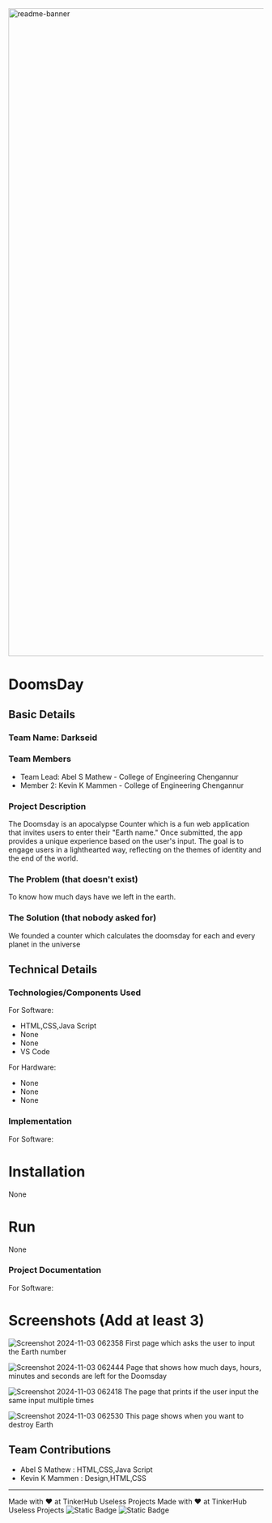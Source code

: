 <img width="1280" alt="readme-banner" src="https://github.com/user-attachments/assets/35332e92-44cb-425b-9dff-27bcf1023c6c">

# DoomsDay 

## Basic Details

### Team Name: Darkseid

### Team Members
- Team Lead: Abel S Mathew - College of Engineering Chengannur
- Member 2: Kevin K Mammen - College of Engineering Chengannur

### Project Description
The Doomsday is an apocalypse Counter which is a fun web application that invites users to enter their "Earth name." Once submitted, the app provides a unique experience based on the user's input. The goal is to engage users in a lighthearted way, reflecting on the themes of identity and the end of the world.

### The Problem (that doesn't exist)
To know how much days have we left in the earth.

### The Solution (that nobody asked for)
We founded a counter which calculates the doomsday for each and every planet in the universe

## Technical Details
### Technologies/Components Used
For Software:
- HTML,CSS,Java Script
- None
- None
- VS Code

For Hardware:
- None
- None
- None

### Implementation
For Software:

# Installation
None

# Run
None

### Project Documentation
For Software:

# Screenshots (Add at least 3)

![Screenshot 2024-11-03 062358](https://github.com/user-attachments/assets/c2c0f7a0-a391-47d1-b3a8-3d7358358a9f)
First page which asks the user to input the Earth number

![Screenshot 2024-11-03 062444](https://github.com/user-attachments/assets/ed0744be-5e92-432b-8c44-05197b655dab)
Page that shows how much days, hours, minutes and seconds are left for the Doomsday

![Screenshot 2024-11-03 062418](https://github.com/user-attachments/assets/8a54dc35-a05e-49ca-9e47-64e6728d8576)
The page that prints if the user input the same input multiple times

![Screenshot 2024-11-03 062530](https://github.com/user-attachments/assets/b3e59ebb-310d-4fea-acde-96f63251803b)
This page shows when you want to destroy Earth



## Team Contributions
- Abel S Mathew : HTML,CSS,Java Script
- Kevin K Mammen : Design,HTML,CSS

---
Made with ❤️ at TinkerHub Useless Projects
Made with ❤️ at TinkerHub Useless Projects 
![Static Badge](https://img.shields.io/badge/TinkerHub-24?color=%23000000&link=https%3A%2F%2Fwww.tinkerhub.org%2F)
![Static Badge](https://img.shields.io/badge/UselessProject--24-24?link=https%3A%2F%2Fwww.tinkerhub.org%2Fevents%2FQ2Q1TQKX6Q%2FUseless%2520Projects)
